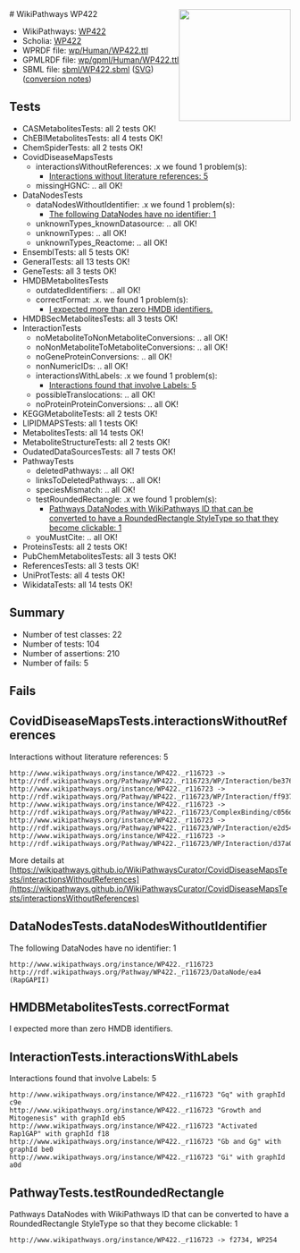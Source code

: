 <img style="float: right; width: 200px" src="../logo.png" />
# WikiPathways WP422

* WikiPathways: [WP422](https://identifiers.org/wikipathways:WP422)
* Scholia: [WP422](https://scholia.toolforge.org/wikipathways/WP422)
* WPRDF file: [wp/Human/WP422.ttl](../wp/Human/WP422.ttl)
* GPMLRDF file: [wp/gpml/Human/WP422.ttl](../wp/gpml/Human/WP422.ttl)
* SBML file: [sbml/WP422.sbml](../sbml/WP422.sbml) ([SVG](../sbml/WP422.svg)) ([conversion notes](../sbml/WP422.txt))

## Tests
* CASMetabolitesTests: all 2 tests OK!
* ChEBIMetabolitesTests: all 4 tests OK!
* ChemSpiderTests: all 2 tests OK!
* CovidDiseaseMapsTests
    * interactionsWithoutReferences: .x we found 1 problem(s):
        * [Interactions without literature references: 5](#2e295933)
    * missingHGNC: .. all OK!
* DataNodesTests
    * dataNodesWithoutIdentifier: .x we found 1 problem(s):
        * [The following DataNodes have no identifier: 1](#d2d32fa0)
    * unknownTypes_knownDatasource: .. all OK!
    * unknownTypes: .. all OK!
    * unknownTypes_Reactome: .. all OK!
* EnsemblTests: all 5 tests OK!
* GeneralTests: all 13 tests OK!
* GeneTests: all 3 tests OK!
* HMDBMetabolitesTests
    * outdatedIdentifiers: .. all OK!
    * correctFormat: .x. we found 1 problem(s):
        * [I expected more than zero HMDB identifiers.](#ad154c1e)
* HMDBSecMetabolitesTests: all 3 tests OK!
* InteractionTests
    * noMetaboliteToNonMetaboliteConversions: .. all OK!
    * noNonMetaboliteToMetaboliteConversions: .. all OK!
    * noGeneProteinConversions: .. all OK!
    * nonNumericIDs: .. all OK!
    * interactionsWithLabels: .x we found 1 problem(s):
        * [Interactions found that involve Labels: 5](#630d267c)
    * possibleTranslocations: .. all OK!
    * noProteinProteinConversions: .. all OK!
* KEGGMetaboliteTests: all 2 tests OK!
* LIPIDMAPSTests: all 1 tests OK!
* MetabolitesTests: all 14 tests OK!
* MetaboliteStructureTests: all 2 tests OK!
* OudatedDataSourcesTests: all 7 tests OK!
* PathwayTests
    * deletedPathways: .. all OK!
    * linksToDeletedPathways: .. all OK!
    * speciesMismatch: .. all OK!
    * testRoundedRectangle: .x we found 1 problem(s):
        * [Pathways DataNodes with WikiPathways ID that can be converted to have a RoundedRectangle StyleType so that they become clickable: 1](#9fbad3cb)
    * youMustCite: .. all OK!
* ProteinsTests: all 2 tests OK!
* PubChemMetabolitesTests: all 3 tests OK!
* ReferencesTests: all 3 tests OK!
* UniProtTests: all 4 tests OK!
* WikidataTests: all 14 tests OK!


## Summary

* Number of test classes: 22
* Number of tests: 104
* Number of assertions: 210
* Number of fails: 5

## Fails

<a name="2e295933" />

## CovidDiseaseMapsTests.interactionsWithoutReferences

Interactions without literature references: 5
```
http://www.wikipathways.org/instance/WP422._r116723 -> http://rdf.wikipathways.org/Pathway/WP422._r116723/WP/Interaction/be376
http://www.wikipathways.org/instance/WP422._r116723 -> http://rdf.wikipathways.org/Pathway/WP422._r116723/WP/Interaction/ff937
http://www.wikipathways.org/instance/WP422._r116723 -> http://rdf.wikipathways.org/Pathway/WP422._r116723/ComplexBinding/c056d
http://www.wikipathways.org/instance/WP422._r116723 -> http://rdf.wikipathways.org/Pathway/WP422._r116723/WP/Interaction/e2d54
http://www.wikipathways.org/instance/WP422._r116723 -> http://rdf.wikipathways.org/Pathway/WP422._r116723/WP/Interaction/d37a0
```

More details at [https://wikipathways.github.io/WikiPathwaysCurator/CovidDiseaseMapsTests/interactionsWithoutReferences](https://wikipathways.github.io/WikiPathwaysCurator/CovidDiseaseMapsTests/interactionsWithoutReferences)

<a name="d2d32fa0" />

## DataNodesTests.dataNodesWithoutIdentifier

The following DataNodes have no identifier: 1
```
http://www.wikipathways.org/instance/WP422._r116723 http://rdf.wikipathways.org/Pathway/WP422._r116723/DataNode/ea4 (RapGAPII)
```

<a name="ad154c1e" />

## HMDBMetabolitesTests.correctFormat

I expected more than zero HMDB identifiers.
<a name="630d267c" />

## InteractionTests.interactionsWithLabels

Interactions found that involve Labels: 5
```
http://www.wikipathways.org/instance/WP422._r116723 "Gq" with graphId c9e
http://www.wikipathways.org/instance/WP422._r116723 "Growth and Mitogenesis" with graphId eb5
http://www.wikipathways.org/instance/WP422._r116723 "Activated
Rap1GAP" with graphId f18
http://www.wikipathways.org/instance/WP422._r116723 "Gb and Gg" with graphId be0
http://www.wikipathways.org/instance/WP422._r116723 "Gi" with graphId a0d
```

<a name="9fbad3cb" />

## PathwayTests.testRoundedRectangle

Pathways DataNodes with WikiPathways ID that can be converted to have a RoundedRectangle StyleType so that they become clickable: 1
```
http://www.wikipathways.org/instance/WP422._r116723 -> f2734, WP254
 ```

